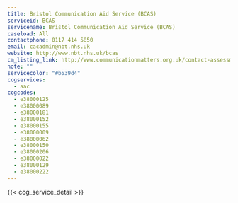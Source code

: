 ```yaml
---
title: Bristol Communication Aid Service (BCAS)
serviceid: BCAS
servicename: Bristol Communication Aid Service (BCAS)
caseload: All
contactphone: 0117 414 5850
email: cacadmin@nbt.nhs.uk
website: http://www.nbt.nhs.uk/bcas 
cm_listing_link: http://www.communicationmatters.org.uk/contact-assessment-service/bristol-communication-aid-service
note: ""
servicecolor: "#b539d4"
ccgservices:
  - aac
ccgcodes:
  - e38000125
  - e38000089
  - e38000181
  - e38000152
  - e38000155
  - e38000009
  - e38000062
  - e38000150
  - e38000206
  - e38000022
  - e38000129
  - e38000222
---
```


{{< ccg_service_detail >}}
